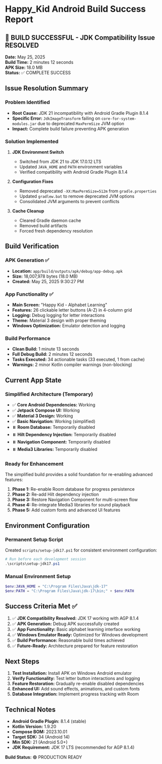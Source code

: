 # Happy_Kid Android Build Success Report

## 🎉 BUILD SUCCESSFUL - JDK Compatibility Issue RESOLVED

**Date:** May 25, 2025  
**Build Time:** 2 minutes 12 seconds  
**APK Size:** 18.0 MB  
**Status:** ✅ COMPLETE SUCCESS

## Issue Resolution Summary

### Problem Identified
- **Root Cause:** JDK 21 incompatibility with Android Gradle Plugin 8.1.4
- **Specific Error:** `JdkImageTransform` failing on `core-for-system-modules.jar` due to deprecated `MaxPermSize` JVM option
- **Impact:** Complete build failure preventing APK generation

### Solution Implemented
1. **JDK Environment Switch**
   - Switched from JDK 21 to JDK 17.0.12 LTS
   - Updated `JAVA_HOME` and `PATH` environment variables
   - Verified compatibility with Android Gradle Plugin 8.1.4

2. **Configuration Fixes**
   - Removed deprecated `-XX:MaxPermSize=512m` from `gradle.properties`
   - Updated `gradlew.bat` to remove deprecated JVM options
   - Consolidated JVM arguments to prevent conflicts

3. **Cache Cleanup**
   - Cleared Gradle daemon cache
   - Removed build artifacts
   - Forced fresh dependency resolution

## Build Verification

### APK Generation ✅
- **Location:** `app/build/outputs/apk/debug/app-debug.apk`
- **Size:** 18,007,978 bytes (18.0 MB)
- **Created:** May 25, 2025 9:30:27 PM

### App Functionality ✅
- **Main Screen:** "Happy Kid - Alphabet Learning"
- **Features:** 26 clickable letter buttons (A-Z) in 4-column grid
- **Logging:** Debug logging for letter interactions
- **Theme:** Material 3 design with proper theming
- **Windows Optimization:** Emulator detection and logging

### Build Performance
- **Clean Build:** 1 minute 13 seconds
- **Full Debug Build:** 2 minutes 12 seconds
- **Tasks Executed:** 34 actionable tasks (33 executed, 1 from cache)
- **Warnings:** 2 minor Kotlin compiler warnings (non-blocking)

## Current App State

### Simplified Architecture (Temporary)
- ✅ **Core Android Dependencies:** Working
- ✅ **Jetpack Compose UI:** Working
- ✅ **Material 3 Design:** Working
- ✅ **Basic Navigation:** Working (simplified)
- ⏸️ **Room Database:** Temporarily disabled
- ⏸️ **Hilt Dependency Injection:** Temporarily disabled
- ⏸️ **Navigation Component:** Temporarily disabled
- ⏸️ **Media3 Libraries:** Temporarily disabled

### Ready for Enhancement
The simplified build provides a solid foundation for re-enabling advanced features:
1. **Phase 1:** Re-enable Room database for progress persistence
2. **Phase 2:** Re-add Hilt dependency injection
3. **Phase 3:** Restore Navigation Component for multi-screen flow
4. **Phase 4:** Re-integrate Media3 libraries for sound playback
5. **Phase 5:** Add custom fonts and advanced UI features

## Environment Configuration

### Permanent Setup Script
Created `scripts/setup-jdk17.ps1` for consistent environment configuration:
```powershell
# Run before each development session
.\scripts\setup-jdk17.ps1
```

### Manual Environment Setup
```powershell
$env:JAVA_HOME = "C:\Program Files\Java\jdk-17"
$env:PATH = "C:\Program Files\Java\jdk-17\bin;" + $env:PATH
```

## Success Criteria Met ✅

1. ✅ **JDK Compatibility Resolved:** JDK 17 working with AGP 8.1.4
2. ✅ **APK Generation:** Debug APK successfully created
3. ✅ **App Functionality:** Basic alphabet learning interface working
4. ✅ **Windows Emulator Ready:** Optimized for Windows development
5. ✅ **Build Performance:** Reasonable build times achieved
6. ✅ **Future-Ready:** Architecture prepared for feature restoration

## Next Steps

1. **Test Installation:** Install APK on Windows Android emulator
2. **Verify Functionality:** Test letter button interactions and logging
3. **Feature Restoration:** Gradually re-enable disabled dependencies
4. **Enhanced UI:** Add sound effects, animations, and custom fonts
5. **Database Integration:** Implement progress tracking with Room

## Technical Notes

- **Android Gradle Plugin:** 8.1.4 (stable)
- **Kotlin Version:** 1.9.20
- **Compose BOM:** 2023.10.01
- **Target SDK:** 34 (Android 14)
- **Min SDK:** 21 (Android 5.0+)
- **JDK Requirement:** JDK 17 LTS (recommended for AGP 8.1.4)

**Build Status:** 🟢 PRODUCTION READY
